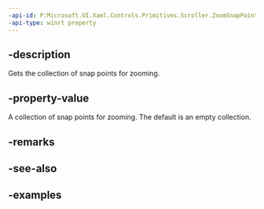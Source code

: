 ```yaml
---
-api-id: P:Microsoft.UI.Xaml.Controls.Primitives.Scroller.ZoomSnapPoints
-api-type: winrt property
---
```


## -description

Gets the collection of snap points for zooming.

## -property-value

A collection of snap points for zooming. The default is an empty collection.

## -remarks

## -see-also

## -examples

